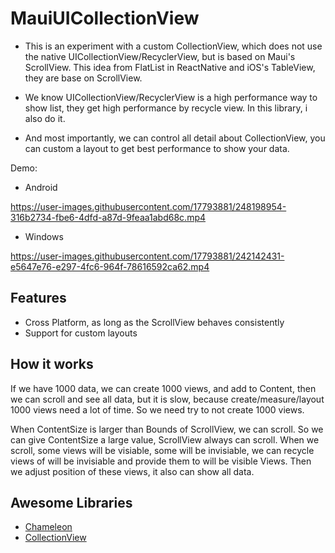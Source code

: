 # MauiUICollectionView
- This is an experiment with a custom CollectionView, which does not use the native UICollectionView/RecyclerView, but is based on Maui's ScrollView. This idea from FlatList in ReactNative and iOS's TableView, they are base on ScrollView.

- We know UICollectionView/RecyclerView is a high performance way to show list, they get high performance by recycle view. In this library, i also do it.
- And most importantly, we can control all detail about CollectionView, you can custom a layout to get best performance to show your data.

Demo:
- Android
  
https://user-images.githubusercontent.com/17793881/248198954-316b2734-fbe6-4dfd-a87d-9feaa1abd68c.mp4
- Windows

https://user-images.githubusercontent.com/17793881/242142431-e5647e76-e297-4fc6-964f-78616592ca62.mp4


## Features
- Cross Platform, as long as the ScrollView behaves consistently
- Support for custom layouts

## How it works
If we have 1000 data, we can create 1000 views, and add to Content, then we can scroll and see all data, but it is slow, because create/measure/layout 1000 views need a lot of time. So we need try to not create 1000 views.

When ContentSize is larger than Bounds of ScrollView, we can scroll. So we can give ContentSize a large value, ScrollView always can scroll. When we scroll, some views will be visiable, some will be invisiable, we can recycle views of will be invisiable and provide them to will be visible Views. Then we adjust position of these views, it also can show all data.

## Awesome Libraries
- [Chameleon](https://github.com/BigZaphod/Chameleon)
- [CollectionView](https://github.com/TheNounProject/CollectionView)
